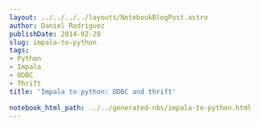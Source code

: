 ```yaml
---
layout: ../../../../layouts/NotebookBlogPost.astro
author: Daniel Rodriguez
publishDate: 2014-02-28
slug: impala-to-python
tags:
- Python
- Impala
- ODBC
- Thrift
title: 'Impala to python: ODBC and thrift'

notebook_html_path: ../../generated-nbs/impala-to-python.html
---
```


